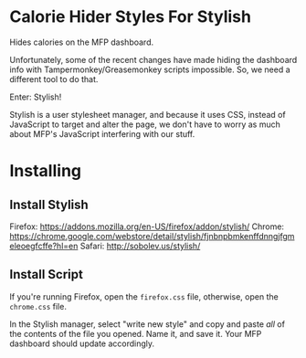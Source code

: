 # Calorie Hider Styles For Stylish
Hides calories on the MFP dashboard.

Unfortunately, some of the recent changes have made hiding the dashboard info with Tampermonkey/Greasemonkey scripts impossible. So, we need a different tool to do that.

Enter: Stylish!

Stylish is a user stylesheet manager, and because it uses CSS, instead of JavaScript to target and alter the page, we don't have to worry as much about MFP's JavaScript interfering with our stuff.

# Installing

## Install Stylish

Firefox: https://addons.mozilla.org/en-US/firefox/addon/stylish/
Chrome: https://chrome.google.com/webstore/detail/stylish/fjnbnpbmkenffdnngjfgmeleoegfcffe?hl=en
Safari: http://sobolev.us/stylish/

## Install Script

If you're running Firefox, open the `firefox.css` file, otherwise, open the `chrome.css` file.

In the Stylish manager, select "write new style" and copy and paste *all* of the contents of the file you opened. Name it, and save it. Your MFP dashboard should update accordingly.

